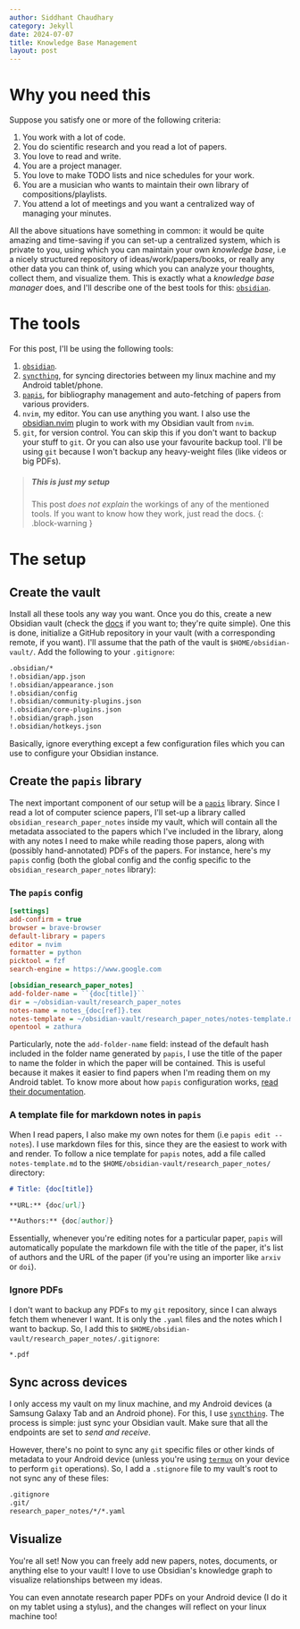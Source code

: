 ```yaml
---
author: Siddhant Chaudhary 
category: Jekyll
date: 2024-07-07
title: Knowledge Base Management 
layout: post 
---
```


# Why you need this

Suppose you satisfy one or more of the following criteria:

1. You work with a lot of code.
2. You do scientific research and you read a lot of papers.
3. You love to read and write.
4. You are a project manager.
5. You love to make TODO lists and nice schedules for your work. 
6. You are a musician who wants to maintain their own library of compositions/playlists.
7. You attend a lot of meetings and you want a centralized way of managing your minutes.

All the above situations have something in common: it would be quite amazing and time-saving if you can set-up a centralized system, which is private to you, using which you can maintain your own *knowledge base*, i.e a nicely structured repository of ideas/work/papers/books, or really any other data you can think of, using which you can analyze your thoughts, collect them, and visualize them. This is exactly what a *knowledge base manager* does, and I'll describe one of the best tools for this: [`obsidian`](https://obsidian.md/).

# The tools

For this post, I'll be using the following tools:

1. [`obsidian`](https://obsidian.md/).
2. [`syncthing`](https://syncthing.net/), for syncing directories between my linux machine and my Android tablet/phone.
3. [`papis`](https://github.com/papis/papis), for bibliography management and auto-fetching of papers from various providers.
4. `nvim`, my editor. You can use anything you want. I also use the [obsidian.nvim](https://github.com/epwalsh/obsidian.nvim) plugin to work with my Obsidian vault from `nvim`.
5. `git`, for version control. You can skip this if you don't want to backup your stuff to `git`. Or you can also use your favourite backup tool. I'll be using `git` because I won't backup any heavy-weight files (like videos or big PDFs).

> ##### This is just my setup 
>
> This post *does not explain* the workings of any of the mentioned tools. If you want to know how they work, just read the docs.
{: .block-warning }


# The setup

## Create the vault

Install all these tools any way you want. Once you do this, create a new Obsidian vault (check the [docs](https://help.obsidian.md/Home) if you want to; they're quite simple). One this is done, initialize a GitHub repository in your vault (with a corresponding remote, if you want). I'll assume that the path of the vault is `$HOME/obsidian-vault/`. Add the following to your `.gitignore`:

```sh
.obsidian/*
!.obsidian/app.json
!.obsidian/appearance.json
!.obsidian/config
!.obsidian/community-plugins.json
!.obsidian/core-plugins.json
!.obsidian/graph.json
!.obsidian/hotkeys.json
```

Basically, ignore everything except a few configuration files which you can use to configure your Obsidian instance.

## Create the `papis` library

The next important component of our setup will be a [`papis`](https://github.com/papis/papis) library. Since I read a lot of computer science papers, I'll set-up a library called `obsidian_research_paper_notes` inside my vault, which will contain all the metadata associated to the papers which I've included in the library, along with any notes I need to make while reading those papers, along with (possibly hand-annotated) PDFs of the papers. For instance, here's my `papis` config (both the global config and the config specific to the `obsidian_research_paper_notes` library):

### The `papis` config

```ini
[settings]
add-confirm = true
browser = brave-browser
default-library = papers
editor = nvim
formatter = python
picktool = fzf
search-engine = https://www.google.com

[obsidian_research_paper_notes]
add-folder-name = ``{doc[title]}``
dir = ~/obsidian-vault/research_paper_notes
notes-name = notes_{doc[ref]}.tex
notes-template = ~/obsidian-vault/research_paper_notes/notes-template.md
opentool = zathura
```

Particularly, note the `add-folder-name` field: instead of the default hash included in the folder name generated by `papis`, I use the title of the paper to name the folder in which the paper will be contained. This is useful because it makes it easier to find papers when I'm reading them on my Android tablet. To know more about how `papis` configuration works, [read their documentation](https://papis.readthedocs.io/en/latest/configuration.html).

### A template file for markdown notes in `papis`

When I read papers, I also make my own notes for them (i.e `papis edit --notes`). I use markdown files for this, since they are the easiest to work with and render. To follow a nice template for `papis` notes, add a file called `notes-template.md` to the `$HOME/obsidian-vault/research_paper_notes/` directory: 

```markdown
# Title: {doc[title]} 

**URL:** {doc[url]}

**Authors:** {doc[author]}
```

Essentially, whenever you're editing notes for a particular paper, `papis` will automatically populate the markdown file with the title of the paper, it's list of authors and the URL of the paper (if you're using an importer like `arxiv` or `doi`).

### Ignore PDFs

I don't want to backup any PDFs to my `git` repository, since I can always fetch them whenever I want. It is only the `.yaml` files and the notes which I want to backup. So, I add this to `$HOME/obsidian-vault/research_paper_notes/.gitignore`:

```sh
*.pdf
```

## Sync across devices

I only access my vault on my linux machine, and my Android devices (a Samsung Galaxy Tab and an Android phone). For this, I use [`syncthing`](https://syncthing.net/). The process is simple: just sync your Obsidian vault. Make sure that all the endpoints are set to *send and receive*.

However, there's no point to sync any `git` specific files or other kinds of metadata to your Android device (unless you're using [`termux`](https://termux.dev/en/) on your device to perform `git` operations). So, I add a `.stignore` file to my vault's root to not sync any of these files:

```sh
.gitignore
.git/
research_paper_notes/*/*.yaml
```

## Visualize

You're all set! Now you can freely add new papers, notes, documents, or anything else to your vault! I love to use Obsidian's knowledge graph to visualize relationships between my ideas.

You can even annotate research paper PDFs on your Android device (I do it on my tablet using a stylus), and the changes will reflect on your linux machine too!
